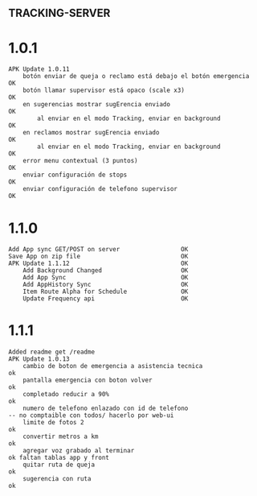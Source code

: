 ## TRACKING-SERVER

# 1.0.1
    APK Update 1.0.11
        botón enviar de queja o reclamo está debajo el botón emergencia						OK
        botón llamar supervisor está opaco (scale x3)										OK
        en sugerencias mostrar sugErencia enviado							    			OK
            al enviar en el modo Tracking, enviar en background								OK
        en reclamos mostrar sugErencia enviado							    				OK
            al enviar en el modo Tracking, enviar en background								OK
        error menu contextual (3 puntos)													OK	
        enviar configuración de stops														OK
        enviar configuración de telefono supervisor											OK

# 1.1.0
    Add App sync GET/POST on server                 OK
    Save App on zip file                            OK
    APK Update 1.1.12                               OK
        Add Background Changed                      OK
        Add App Sync                                OK
        Add AppHistory Sync                         OK
        Item Route Alpha for Schedule               OK
        Update Frequency api                        OK

# 1.1.1
    Added readme get /readme 
    APK Update 1.0.13
        cambio de boton de emergencia a asistencia tecnica									ok
        pantalla emergencia con boton volver												ok
        completado reducir a 90%															ok			
        numero de telefono enlazado con id de telefono										-- no comptaible con todos/ hacerlo por web-ui
        limite de fotos 2																	ok
        convertir metros a km																ok			
        agregar voz grabado al terminar 													ok faltan tablas app y front
        quitar ruta de queja																ok
        sugerencia con ruta 																ok